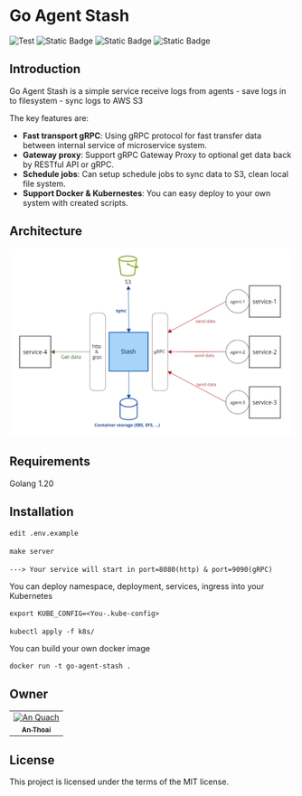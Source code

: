 
# Go Agent Stash

<p>
	<a  target="_blank">
			<img src="https://github.com/tiangolo/fastapi/workflows/Test/badge.svg?event=push&branch=master" alt="Test">
	</a>
	<a ><img alt="Static Badge" src="https://img.shields.io/badge/docker-processing-red?logo=docker"></a>
	<a ><img alt="Static Badge" src="https://img.shields.io/badge/kubernetes-processing-red?logo=kubernetes"></a>
	<a><img alt="Static Badge" <img alt="Static Badge" src="https://img.shields.io/badge/golang-1.20-brightgreen?logo=go"></a>
</p>

## Introduction

Go Agent Stash is a simple service receive logs from agents - save logs in to filesystem - sync logs to AWS S3

The key features are:
* **Fast transport gRPC**: Using gRPC protocol for fast transfer data between internal service of microservice system.
* **Gateway proxy**: Support gRPC Gateway Proxy to optional get data back by RESTful API or gRPC.
* **Schedule jobs**: Can setup schedule jobs to sync data to S3, clean local file system.
* **Support Docker & Kubernestes**: You can easy deploy to your own system with created scripts.

## Architecture

![Architecture](./architecture.png)

## Requirements
Golang 1.20

## Installation

```console
edit .env.example

make server

---> Your service will start in port=8080(http) & port=9090(gRPC) 
```

You can deploy namespace, deployment, services, ingress into your Kubernetes

```console
export KUBE_CONFIG=<You-.kube-config>

kubectl apply -f k8s/
```

You can build your own docker image

```console
docker run -t go-agent-stash . 
```

## Owner

<table>
  <tr>
    <td align="center"><a href="https://github.com/anthoai97"><img src="https://avatars.githubusercontent.com/u/85854989?v=4" width="100px;" alt="An Quach"/><br /><sub><b>An Thoai</b></sub></a><br /></td>
    </tr>
</table>

## License

This project is licensed under the terms of the MIT license.